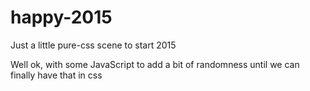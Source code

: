 # happy-2015
Just a little pure-css scene to start 2015

Well ok, with some JavaScript to add a bit of randomness until we can finally have that in css
